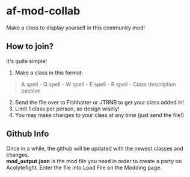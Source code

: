 # af-mod-collab

Make a class to display yourself in this community mod!

## How to join?
It's quite simple!
1. Make a class in this format: 
> A spell - Q spell - W spell - E spell - R spell - Class description passive
2. Send the file over to Fishhatter or JTRNB to get your class added in!
4. Limit 1 class per person, so design wisely!
5. You may make changes to your class at any time (just send the file!)

## Github Info
Once in a while, the github will be updated with the newest classes and changes. 
<br>
**mod_output.json** is the mod file you need in order to create a party on Acolytefight.
Enter the file into Load File on the Modding page.
